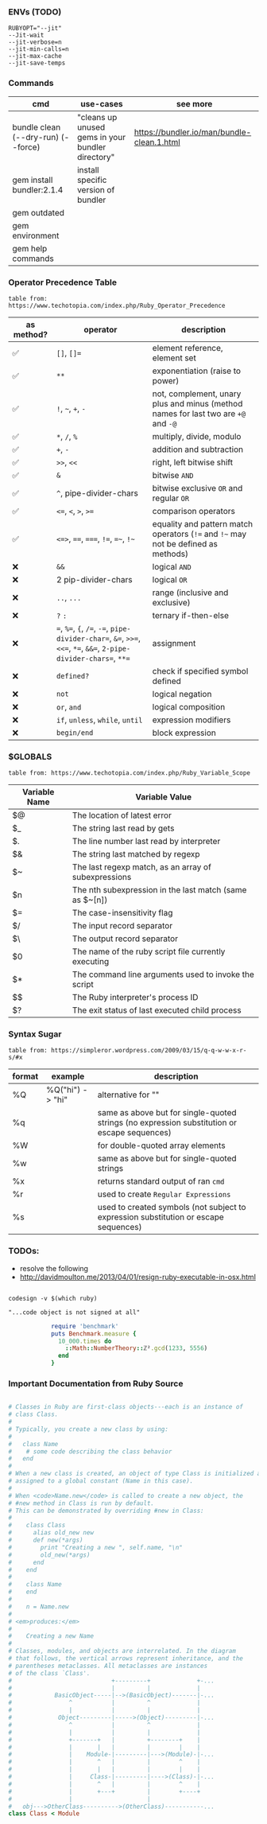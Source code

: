 
### ENVs (TODO)

```
RUBYOPT="--jit"
--Jit-wait
--jit-verbose=n
--jit-min-calls=n
--jit-max-cache
--jit-save-temps
```

### Commands

| cmd | use-cases | see more |
| --- | --- | --- |
| bundle clean (--dry-run) (--force) | "cleans up unused gems in your bundler directory" | https://bundler.io/man/bundle-clean.1.html |
| gem install bundler:2.1.4 | install specific version of bundler | |
| gem outdated | | |
| gem environment | | |
| gem help commands | | |

### Operator Precedence Table

`table from: https://www.techotopia.com/index.php/Ruby_Operator_Precedence`

| as method? | operator | description |
| --- | --- | --- |
| ✅ | `[]`, `[]=`              | element reference, element set |
| ✅ | `**`                     | exponentiation (raise to power) |
| ✅ | `!`, `~`, `+`, `-`       | not, complement, unary plus and minus (method names for last two are `+@` and `-@` |
| ✅ | `*`, `/`, `%`            | multiply, divide, modulo |
| ✅ | `+`, `-`                 | addition and subtraction |
| ✅ | `>>`, `<<`               | right, left bitwise shift |
| ✅ | `&`                      | bitwise `AND` |
| ✅ | `^`, pipe-divider-chars  | bitwise exclusive `OR` and regular `OR` |
| ✅ | `<=`, `<`, `>`, `>=`     | comparison operators |
| ✅ | `<=>`, `==`, `===`, `!=`, `=~`, `!~` | equality and pattern match operators (`!=` and `!~` may not be defined as methods) |
| ❌ | `&&`                     | logical `AND` |
| ❌ | 2 pip-divider-chars      | logical `OR` |
| ❌ | `..`, `...`              | range (inclusive and exclusive) |
| ❌ | `?` `:`                  | ternary if-then-else |
| ❌ | `=`, `%=`, `{`, `/=`, `-=`, `pipe-divider-char=`, `&=`, `>>=`, `<<=`, `*=`, `&&=`, `2-pipe-divider-chars=`, `**=` | assignment |
| ❌ | `defined?`                | check if specified symbol defined |
| ❌ | `not`                    | logical negation |
| ❌ | `or`, `and`              | logical composition |
| ❌ | `if`, `unless`, `while`, `until` | expression modifiers |
| ❌ | `begin/end`              | block expression |

### $GLOBALS

`table from: https://www.techotopia.com/index.php/Ruby_Variable_Scope`

| Variable Name | Variable Value |
| ------------- | -------------- |
| $@ | The location of latest error |
| $_ | The string last read by gets |
| $. | The line number last read by interpreter |
| $& | The string last matched by regexp |
| $~ | The last regexp match, as an array of subexpressions |
| $n | The nth subexpression in the last match (same as $~[n]) |
| $= | The case-insensitivity flag |
| $/ | The input record separator |
| $\ | The output record separator |
| $0 | The name of the ruby script file currently executing |
| $* | The command line arguments used to invoke the script |
| $$ | The Ruby interpreter's process ID |
| $? | The exit status of last executed child process |

### Syntax Sugar

`table from: https://simpleror.wordpress.com/2009/03/15/q-q-w-w-x-r-s/#x`

| format | example | description |
| --- | --- | --- |
| %Q | %Q("hi") -> \"hi\" | alternative for "" |
| %q | | same as above but for single-quoted strings (no expression substitution or escape sequences) |
| %W | | for double-quoted array elements |
| %w | | same as above but for single-quoted strings |
| %x | | returns standard output of ran `cmd` |
| %r | | used to create `Regular Expressions` |
| %s | | used to created symbols (not subject to expression substitution or escape sequences) |

### TODOs:

 * resolve the following
 * http://davidmoulton.me/2013/04/01/resign-ruby-executable-in-osx.html
 
```

codesign -v $(which ruby)

"...code object is not signed at all"
```

```ruby
            require 'benchmark'
            puts Benchmark.measure {
              10_000.times do
                ::Math::NumberTheory::ℤ².gcd(1233, 5556)
              end
            }
```

### Important Documentation from Ruby Source

```ruby

# Classes in Ruby are first-class objects---each is an instance of
# class Class.
# 
# Typically, you create a new class by using:
# 
#   class Name
#    # some code describing the class behavior
#   end
# 
# When a new class is created, an object of type Class is initialized and
# assigned to a global constant (Name in this case).
# 
# When <code>Name.new</code> is called to create a new object, the
# #new method in Class is run by default.
# This can be demonstrated by overriding #new in Class:
# 
#    class Class
#      alias old_new new
#      def new(*args)
#        print "Creating a new ", self.name, "\n"
#        old_new(*args)
#      end
#    end
# 
#    class Name
#    end
# 
#    n = Name.new
# 
# <em>produces:</em>
# 
#    Creating a new Name
# 
# Classes, modules, and objects are interrelated. In the diagram
# that follows, the vertical arrows represent inheritance, and the
# parentheses metaclasses. All metaclasses are instances
# of the class `Class'.
#                            +---------+             +-...
#                            |         |             |
#            BasicObject-----|-->(BasicObject)-------|-...
#                ^           |         ^             |
#                |           |         |             |
#             Object---------|----->(Object)---------|-...
#                ^           |         ^             |
#                |           |         |             |
#                +-------+   |         +--------+    |
#                |       |   |         |        |    |
#                |    Module-|---------|--->(Module)-|-...
#                |       ^   |         |        ^    |
#                |       |   |         |        |    |
#                |     Class-|---------|---->(Class)-|-...
#                |       ^   |         |        ^    |
#                |       +---+         |        +----+
#                |                     |
#   obj--->OtherClass---------->(OtherClass)-----------...
class Class < Module

```
